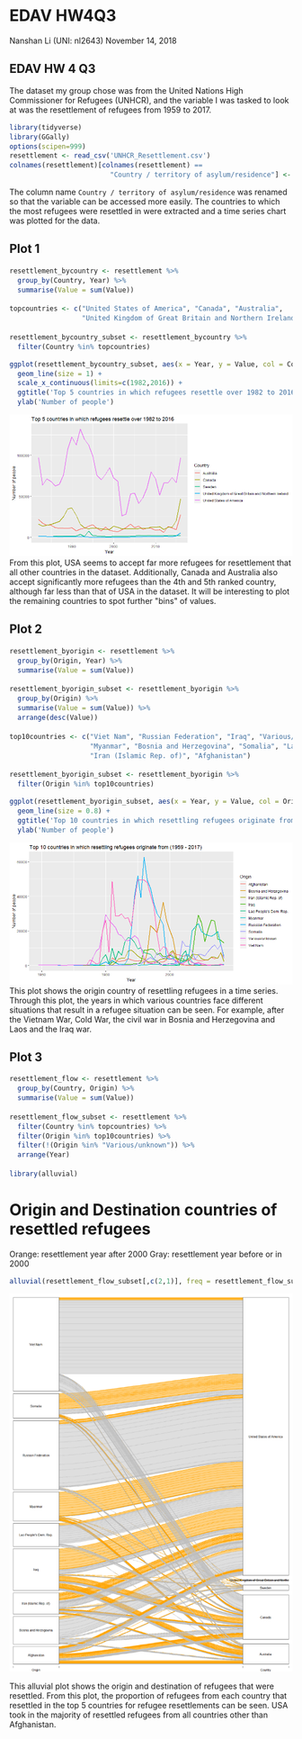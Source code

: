 EDAV HW4Q3
================
Nanshan Li (UNI: nl2643)
November 14, 2018

EDAV HW 4 Q3
------------

The dataset my group chose was from the United Nations High Commissioner for Refugees (UNHCR), and the variable I was tasked to look at was the resettlement of refugees from 1959 to 2017.

``` r
library(tidyverse)
library(GGally)
options(scipen=999)
resettlement <- read_csv('UNHCR_Resettlement.csv')
colnames(resettlement)[colnames(resettlement) == 
                         "Country / territory of asylum/residence"] <- "Country"
```

The column name `Country / territory of asylum/residence` was renamed so that the variable can be accessed more easily. The countries to which the most refugees were resettled in were extracted and a time series chart was plotted for the data.

Plot 1
------

``` r
resettlement_bycountry <- resettlement %>%
  group_by(Country, Year) %>%
  summarise(Value = sum(Value))

topcountries <- c("United States of America", "Canada", "Australia", 
                  "United Kingdom of Great Britain and Northern Ireland", "Sweden")

resettlement_bycountry_subset <- resettlement_bycountry %>%
  filter(Country %in% topcountries)
```

``` r
ggplot(resettlement_bycountry_subset, aes(x = Year, y = Value, col = Country)) + 
  geom_line(size = 1) +
  scale_x_continuous(limits=c(1982,2016)) + 
  ggtitle('Top 5 countries in which refugees resettle over 1982 to 2016') +
  ylab('Number of people')
```

![](UNHCR_Resettlement_Cleaning_HW4__files/figure-markdown_github/unnamed-chunk-3-1.png) From this plot, USA seems to accept far more refugees for resettlement that all other countries in the dataset. Additionally, Canada and Australia also accept significantly more refugees than the 4th and 5th ranked country, although far less than that of USA in the dataset. It will be interesting to plot the remaining countries to spot further "bins" of values.

Plot 2
------

``` r
resettlement_byorigin <- resettlement %>%
  group_by(Origin, Year) %>%
  summarise(Value = sum(Value))

resettlement_byorigin_subset <- resettlement_byorigin %>%
  group_by(Origin) %>%
  summarise(Value = sum(Value)) %>%
  arrange(desc(Value))

top10countries <- c("Viet Nam", "Russian Federation", "Iraq", "Various/unknown", 
                    "Myanmar", "Bosnia and Herzegovina", "Somalia", "Lao People's Dem. Rep.", 
                    "Iran (Islamic Rep. of)", "Afghanistan")

resettlement_byorigin_subset <- resettlement_byorigin %>%
  filter(Origin %in% top10countries)
```

``` r
ggplot(resettlement_byorigin_subset, aes(x = Year, y = Value, col = Origin)) +
  geom_line(size = 0.8) + 
  ggtitle('Top 10 countries in which resettling refugees originate from (1959 - 2017)') +
  ylab('Number of people')
```

![](UNHCR_Resettlement_Cleaning_HW4__files/figure-markdown_github/unnamed-chunk-5-1.png) This plot shows the origin country of resettling refugees in a time series. Through this plot, the years in which various countries face different situations that result in a refugee situation can be seen. For example, after the Vietnam War, Cold War, the civil war in Bosnia and Herzegovina and Laos and the Iraq war.

Plot 3
------

``` r
resettlement_flow <- resettlement %>%
  group_by(Country, Origin) %>%
  summarise(Value = sum(Value))

resettlement_flow_subset <- resettlement %>%
  filter(Country %in% topcountries) %>%
  filter(Origin %in% top10countries) %>%
  filter(!(Origin %in% "Various/unknown")) %>%
  arrange(Year)

library(alluvial)
```

Origin and Destination countries of resettled refugees
======================================================

Orange: resettlement year after 2000 Gray: resettlement year before or in 2000

``` r
alluvial(resettlement_flow_subset[,c(2,1)], freq = resettlement_flow_subset$Value, col = ifelse(resettlement_flow_subset$Year > 2000, "orange", "grey"), border = ifelse(resettlement_flow_subset$Year > 2000, "orange", "grey"))
```

![](UNHCR_Resettlement_Cleaning_HW4__files/figure-markdown_github/unnamed-chunk-7-1.png)

This alluvial plot shows the origin and destination of refugees that were resettled. From this plot, the proportion of refugees from each country that resettled in the top 5 countries for refugee resettlements can be seen. USA took in the majority of resettled refugees from all countries other than Afghanistan.

